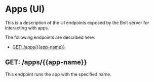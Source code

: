 # Apps \(UI\)

This is a description of the UI endpoints exposed by the Bolt server for interacting with apps.

The following endpoints are described here:

* [GET: \/apps\/{{app-name}}](#get-appsapp-name)

## GET: \/apps\/{{app-name}}

This endpoint runs the app with the specified name.

